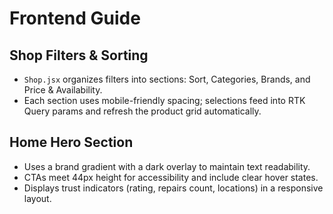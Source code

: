 # Frontend Guide

## Shop Filters & Sorting

- `Shop.jsx` organizes filters into sections: Sort, Categories, Brands, and Price & Availability.
- Each section uses mobile-friendly spacing; selections feed into RTK Query params and refresh the product grid automatically.

## Home Hero Section

- Uses a brand gradient with a dark overlay to maintain text readability.
- CTAs meet 44px height for accessibility and include clear hover states.
- Displays trust indicators (rating, repairs count, locations) in a responsive layout.
